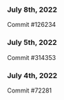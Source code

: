 ### July 8th, 2022

Commit #126234

### July 5th, 2022

Commit #314353


### July 4th, 2022

Commit #72281
